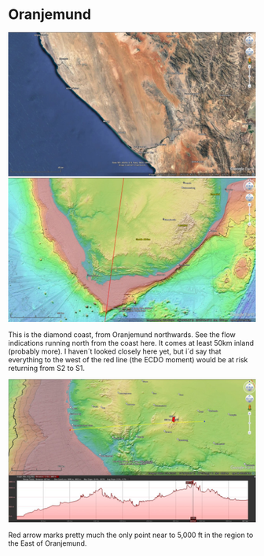 # Oranjemund

![oranjemund 1](img/oranjemund.jpg "oranjemund 1")
![oranjemund 2](img/oranjemund2.jpg "oranjemund 2")

This is the diamond coast, from Oranjemund northwards. See the flow indications running north from the coast here. It comes at least 50km inland (probably more). I haven´t looked closely here yet, but i´d say that everything to the west of the red line (the ECDO moment) would be at risk returning from S2 to S1.

![oranjemund 3](img/oranjemund3.jpg "oranjemund 3")

Red arrow marks pretty much the only point near to 5,000 ft in the region to the East of Oranjemund.
